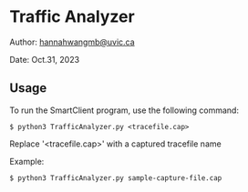# Traffic Analyzer

Author: hannahwangmb@uvic.ca

Date: Oct.31, 2023

## Usage

To run the SmartClient program, use the following command:

    $ python3 TrafficAnalyzer.py <tracefile.cap>

Replace '<tracefile.cap>' with a captured tracefile name

Example:

    $ python3 TrafficAnalyzer.py sample-capture-file.cap
